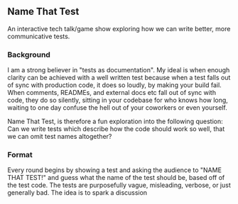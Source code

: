## Name That Test

An interactive tech talk/game show exploring how we can write better, more communicative tests.

### Background

I am a strong believer in "tests as documentation". My ideal is when enough clarity can be achieved with a well written test because when a test falls out of sync with production code, it does so loudly, by making your build fail. When comments, READMEs, and external docs etc fall out of sync with code, they do so silently, sitting in your codebase for who knows how long, waiting to one day confuse the hell out of your coworkers or even yourself.

Name That Test, is therefore a fun exploration into the following question: Can we write tests which describe how the code should work so well, that we can omit test names altogether?

### Format

Every round begins by showing a test and asking the audience to "NAME THAT TEST!" and guess what the name of the test should be, based off of the test code. The tests are purposefully vague, misleading, verbose, or just generally bad. The idea is to spark a discussion 


